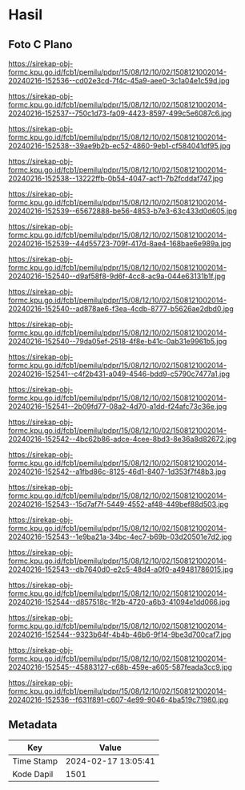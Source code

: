 # Hasil

## Foto C Plano

https://sirekap-obj-formc.kpu.go.id/fcb1/pemilu/pdpr/15/08/12/10/02/1508121002014-20240216-152536--cd02e3cd-7f4c-45a9-aee0-3c1a04e1c59d.jpg

https://sirekap-obj-formc.kpu.go.id/fcb1/pemilu/pdpr/15/08/12/10/02/1508121002014-20240216-152537--750c1d73-fa09-4423-8597-499c5e6087c6.jpg

https://sirekap-obj-formc.kpu.go.id/fcb1/pemilu/pdpr/15/08/12/10/02/1508121002014-20240216-152538--39ae9b2b-ec52-4860-9eb1-cf584041df95.jpg

https://sirekap-obj-formc.kpu.go.id/fcb1/pemilu/pdpr/15/08/12/10/02/1508121002014-20240216-152538--13222ffb-0b54-4047-acf1-7b2fcddaf747.jpg

https://sirekap-obj-formc.kpu.go.id/fcb1/pemilu/pdpr/15/08/12/10/02/1508121002014-20240216-152539--65672888-be56-4853-b7e3-63c433d0d605.jpg

https://sirekap-obj-formc.kpu.go.id/fcb1/pemilu/pdpr/15/08/12/10/02/1508121002014-20240216-152539--44d55723-709f-417d-8ae4-168bae6e989a.jpg

https://sirekap-obj-formc.kpu.go.id/fcb1/pemilu/pdpr/15/08/12/10/02/1508121002014-20240216-152540--d9af58f8-9d6f-4cc8-ac9a-044e63131b1f.jpg

https://sirekap-obj-formc.kpu.go.id/fcb1/pemilu/pdpr/15/08/12/10/02/1508121002014-20240216-152540--ad878ae6-f3ea-4cdb-8777-b5626ae2dbd0.jpg

https://sirekap-obj-formc.kpu.go.id/fcb1/pemilu/pdpr/15/08/12/10/02/1508121002014-20240216-152540--79da05ef-2518-4f8e-b41c-0ab31e9961b5.jpg

https://sirekap-obj-formc.kpu.go.id/fcb1/pemilu/pdpr/15/08/12/10/02/1508121002014-20240216-152541--c4f2b431-a049-4546-bdd9-c5790c7477a1.jpg

https://sirekap-obj-formc.kpu.go.id/fcb1/pemilu/pdpr/15/08/12/10/02/1508121002014-20240216-152541--2b09fd77-08a2-4d70-a1dd-f24afc73c36e.jpg

https://sirekap-obj-formc.kpu.go.id/fcb1/pemilu/pdpr/15/08/12/10/02/1508121002014-20240216-152542--4bc62b86-adce-4cee-8bd3-8e36a8d82672.jpg

https://sirekap-obj-formc.kpu.go.id/fcb1/pemilu/pdpr/15/08/12/10/02/1508121002014-20240216-152542--a1fbd86c-8125-46d1-8407-1d353f7f48b3.jpg

https://sirekap-obj-formc.kpu.go.id/fcb1/pemilu/pdpr/15/08/12/10/02/1508121002014-20240216-152543--15d7af7f-5449-4552-af48-449bef88d503.jpg

https://sirekap-obj-formc.kpu.go.id/fcb1/pemilu/pdpr/15/08/12/10/02/1508121002014-20240216-152543--1e9ba21a-34bc-4ec7-b69b-03d20501e7d2.jpg

https://sirekap-obj-formc.kpu.go.id/fcb1/pemilu/pdpr/15/08/12/10/02/1508121002014-20240216-152543--db7640d0-e2c5-48d4-a0f0-a49481786015.jpg

https://sirekap-obj-formc.kpu.go.id/fcb1/pemilu/pdpr/15/08/12/10/02/1508121002014-20240216-152544--d857518c-1f2b-4720-a6b3-41094e1dd066.jpg

https://sirekap-obj-formc.kpu.go.id/fcb1/pemilu/pdpr/15/08/12/10/02/1508121002014-20240216-152544--9323b64f-4b4b-46b6-9f14-9be3d700caf7.jpg

https://sirekap-obj-formc.kpu.go.id/fcb1/pemilu/pdpr/15/08/12/10/02/1508121002014-20240216-152545--45883127-c68b-459e-a605-587feada3cc9.jpg

https://sirekap-obj-formc.kpu.go.id/fcb1/pemilu/pdpr/15/08/12/10/02/1508121002014-20240216-152536--f631f891-c607-4e99-9046-4ba519c71980.jpg


## Metadata

| Key        | Value               |
| ---------- | ------------------- |
| Time Stamp | 2024-02-17 13:05:41 |
| Kode Dapil | 1501                |



